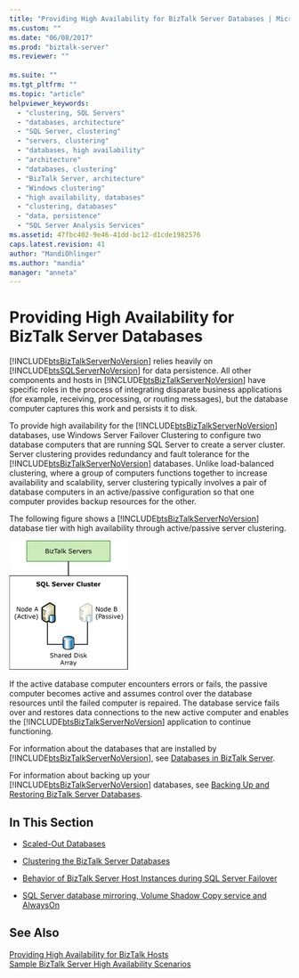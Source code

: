 ```yaml
---
title: "Providing High Availability for BizTalk Server Databases | Microsoft Docs"
ms.custom: ""
ms.date: "06/08/2017"
ms.prod: "biztalk-server"
ms.reviewer: ""

ms.suite: ""
ms.tgt_pltfrm: ""
ms.topic: "article"
helpviewer_keywords: 
  - "clustering, SQL Servers"
  - "databases, architecture"
  - "SQL Server, clustering"
  - "servers, clustering"
  - "databases, high availability"
  - "architecture"
  - "databases, clustering"
  - "BizTalk Server, architecture"
  - "Windows clustering"
  - "high availability, databases"
  - "clustering, databases"
  - "data, persistence"
  - "SQL Server Analysis Services"
ms.assetid: 47fbc402-9e46-41dd-bc12-d1cde1982576
caps.latest.revision: 41
author: "MandiOhlinger"
ms.author: "mandia"
manager: "anneta"
---
```

# Providing High Availability for BizTalk Server Databases
[!INCLUDE[btsBizTalkServerNoVersion](../includes/btsbiztalkservernoversion-md.md)] relies heavily on [!INCLUDE[btsSQLServerNoVersion](../includes/btssqlservernoversion-md.md)] for data persistence. All other components and hosts in [!INCLUDE[btsBizTalkServerNoVersion](../includes/btsbiztalkservernoversion-md.md)] have specific roles in the process of integrating disparate business applications (for example, receiving, processing, or routing messages), but the database computer captures this work and persists it to disk.  
  
 To provide high availability for the [!INCLUDE[btsBizTalkServerNoVersion](../includes/btsbiztalkservernoversion-md.md)] databases, use Windows Server Failover Clustering to configure two database computers that are running SQL Server to create a server cluster. Server clustering provides redundancy and fault tolerance for the [!INCLUDE[btsBizTalkServerNoVersion](../includes/btsbiztalkservernoversion-md.md)] databases. Unlike load-balanced clustering, where a group of computers functions together to increase availability and scalability, server clustering typically involves a pair of database computers in an active/passive configuration so that one computer provides backup resources for the other.  
  
 The following figure shows a [!INCLUDE[btsBizTalkServerNoVersion](../includes/btsbiztalkservernoversion-md.md)] database tier with high availability through active/passive server clustering.  
  
 ![BizTalk Server Database Tier](../core/media/tdi-highava-sqlcluster.gif "TDI_HighAva_SQLCluster")  
  
 If the active database computer encounters errors or fails, the passive computer becomes active and assumes control over the database resources until the failed computer is repaired. The database service fails over and restores data connections to the new active computer and enables the [!INCLUDE[btsBizTalkServerNoVersion](../includes/btsbiztalkservernoversion-md.md)] application to continue functioning.  
  
 For information about the databases that are installed by [!INCLUDE[btsBizTalkServerNoVersion](../includes/btsbiztalkservernoversion-md.md)], see [Databases in BizTalk Server](../core/databases-in-biztalk-server.md).  
  
 For information about backing up your [!INCLUDE[btsBizTalkServerNoVersion](../includes/btsbiztalkservernoversion-md.md)] databases, see [Backing Up and Restoring BizTalk Server Databases](../core/backing-up-and-restoring-biztalk-server-databases.md).  
  
## In This Section  
  
-   [Scaled-Out Databases](../core/scaled-out-databases.md)  
  
-   [Clustering the BizTalk Server Databases](../core/clustering-the-biztalk-server-databases1.md)  
  
-   [Behavior of BizTalk Server Host Instances during SQL Server Failover](../core/behavior-of-biztalk-server-host-instances-during-sql-server-failover.md)  
  
-   [SQL Server database mirroring, Volume Shadow Copy service and AlwaysOn](../core/sql-server-database-mirroring-volume-shadow-copy-service-and-alwayson.md)  
  
## See Also  
 [Providing High Availability for BizTalk Hosts](../core/providing-high-availability-for-biztalk-hosts.md)   
 [Sample BizTalk Server High Availability Scenarios](../core/sample-biztalk-server-high-availability-scenarios.md)